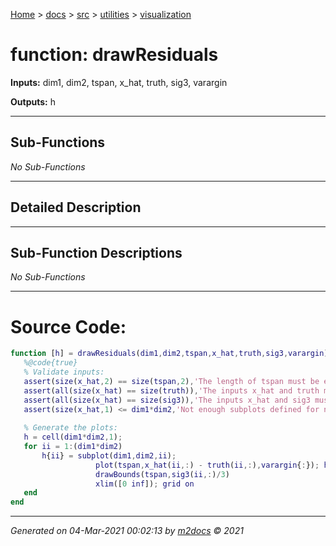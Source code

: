 [Home](../../../index.md) > [docs](../../../docs_index.md) > [src](../../src_index.md) > [utilities](../utilities_index.md) > [visualization](visualization_index.md)  


# function: drawResiduals



**Inputs:** dim1, dim2, tspan, x_hat, truth, sig3, varargin

**Outputs:** h

 ***

## Sub-Functions

*No Sub-Functions*

 ***

## Detailed Description



 ***

## Sub-Function Descriptions

*No Sub-Functions*

 
 *** 

# Source Code:

 ```matlab 
 function [h] = drawResiduals(dim1,dim2,tspan,x_hat,truth,sig3,varargin)
    %@code{true}
    % Validate inputs:
    assert(size(x_hat,2) == size(tspan,2),'The length of tspan must be equal to length of x_hat')
    assert(all(size(x_hat) == size(truth)),'The inputs x_hat and truth must be the same size')
    assert(all(size(x_hat) == size(sig3)),'The inputs x_hat and sig3 must be the same size')
    assert(size(x_hat,1) <= dim1*dim2,'Not enough subplots defined for number of states given')
    
    % Generate the plots:
    h = cell(dim1*dim2,1);
    for ii = 1:(dim1*dim2)
        h{ii} = subplot(dim1,dim2,ii);
                    plot(tspan,x_hat(ii,:) - truth(ii,:),varargin{:}); hold on
                    drawBounds(tspan,sig3(ii,:)/3)
                    xlim([0 inf]); grid on
    end
end 
``` 
 
***

*Generated on 04-Mar-2021 00:02:13 by [m2docs](https://github.com/crgnam-research/m2docs) © 2021*
